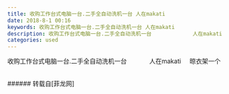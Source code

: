 ```yaml
---
title: 收购工作台式电脑一台.二手全自动洗机一台 人在makati
date: 2018-8-1 00:16
keywords: 收购工作台式电脑一台.二手全自动洗机一台 人在makati
description: 收购工作台式电脑一台.二手全自动洗机一台             人在makati     晾衣架一个
categories: used
---
```

<td class="t_f" id="postmessage_1577797">

收购工作台式电脑一台.二手全自动洗机一台             人在makati     晾衣架一个<br/>
<img alt="" border="0" class="zoom" data-cf-modified-49b1799cf2940852f50b84a0-="" file="http://www.flw.ph/data/appbyme/upload/image/201808/01/1Z5z0xSRHd1x.jpg" id="aimg_Z0gWe" lazyloadthumb="1" onclick="" onmouseover="" src="http://www.flw.ph/data/appbyme/upload/image/201808/01/1Z5z0xSRHd1x.jpg"/><br/>
<br/>
</td>
###### 转载自[菲龙网]